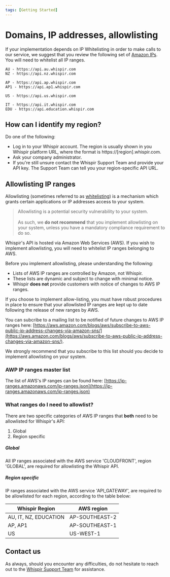 ```yaml
---
tags: [Getting Started]
---
```


# Domains, IP addresses, allowlisting

If your implementation depends on IP Whitelisting in order to make calls to our service, we suggest that you review the following set of [Amazon IPs](https://ip-ranges.amazonaws.com/ip-ranges.json). You will need to whitelist all IP ranges.

```AU/NZ
AU - https://api.au.whispir.com
NZ - https://api.nz.whispir.com
```

```ASIA
AP - https://api.ap.whispir.com
AP1 - https://api.ap1.whispir.com
```

```NA
US - https://api.us.whispir.com
```

```OTHER
IT - https://api.it.whispir.com
EDU - https://api.education.whispir.com
```

## How can I identify my region?

Do one of the following:

- Log in to your Whispir account. The region is usually shown in you Whispir platform URL, where the format is https\://[region].whispir.com.
- Ask your company administrator.
- If you're still unsure contact the Whispir Support Team and provide your API key. The Support Team can tell you your region-specific API URL.

## Allowlisting IP ranges

Allowlisting (sometimes referred to as [whitelisting](https://en.wikipedia.org/wiki/Whitelisting)) is a mechanism which grants certain applications or IP addresses access to your system.

<!-- theme: warning -->
>
> Allowlisting is a potential security vulnerability to your system. <br/> <br/> As such, we **do not recommend** that you implement allowlisting on your system, unless you have a mandatory compliance requirement to do so.

Whispir's API is hosted via Amazon Web Services (AWS). If you wish to implement allowlisting, you will need to whitelist IP ranges belonging to AWS.

Before you implement allowlisting, please understanding the following:
- Lists of AWS IP ranges are controlled by Amazon, not Whispir.
- These lists are dynamic and subject to change with minimal notice.
- Whispir **does not** provide customers with notice of changes to AWS IP ranges.

If you choose to implement allow-listing, you must have robust procedures in place to ensure that your allowlisted IP ranges are kept up to date following the release of new ranges by AWS.

You can subcribe to a mailing list to be notified of future changes to AWS IP ranges here: [https://aws.amazon.com/blogs/aws/subscribe-to-aws-public-ip-address-changes-via-amazon-sns/](https://aws.amazon.com/blogs/aws/subscribe-to-aws-public-ip-address-changes-via-amazon-sns/). 

We strongly recommend that you subscribe to this list should you decide to implement allowlisting on your system. 

### AWP IP ranges master list

The list of AWS's IP ranges can be found here: [https://ip-ranges.amazonaws.com/ip-ranges.json](https://ip-ranges.amazonaws.com/ip-ranges.json)

### What ranges do I need to allowlist?

There are two specific categories of AWS IP ranges that **both** need to be allowlisted for Whispir's API:
1. Global
2. Region specific

##### Global

All IP ranges associated with the AWS service 'CLOUDFRONT', region 'GLOBAL', are required for allowlisting the Whispir API.

##### Region specific

IP ranges associated with the AWS service 'API_GATEWAY', are required to be allowlisted for each region, according to the table below:

Whispir Region | AWS region
---------|----------
 AU, IT, NZ, EDUCATION | AP-SOUTHEAST-2
 AP, AP1 | AP-SOUTHEAST-1
 US |  US-WEST-1

## Contact us

As always, should you encounter any difficulties, do not hesitate to reach out to the [Whispir Support Team](mailto:'support@whispir.com') for assistance.